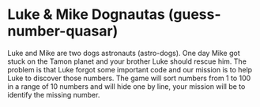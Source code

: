 # Luke & Mike Dognautas (guess-number-quasar)

Luke and Mike are two dogs astronauts (astro-dogs). One day Mike got stuck on the Tamon planet and your brother Luke should rescue him. The problem is that Luke forgot some important code and our mission is to help Luke to discover those numbers. The game will sort numbers from 1 to 100 in a range of 10 numbers and will hide one by line, your mission will be to identify the missing number.
